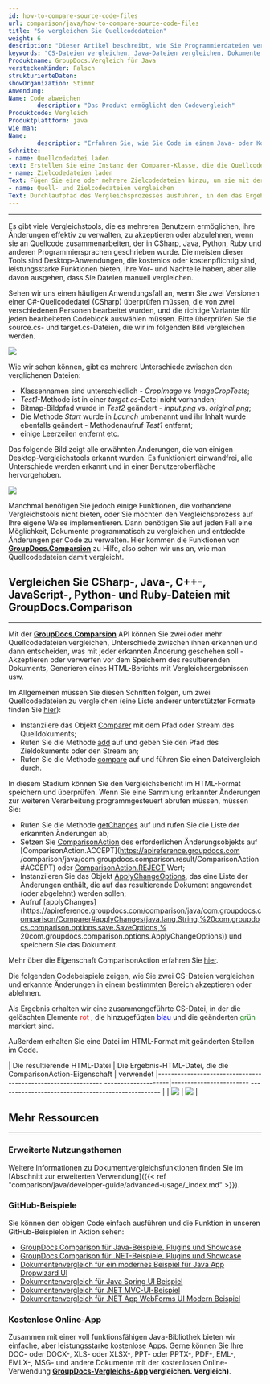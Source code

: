 ```yaml
---
id: how-to-compare-source-code-files
url: comparison/java/how-to-compare-source-code-files
title: "So vergleichen Sie Quellcodedateien"
weight: 6
description: "Dieser Artikel beschreibt, wie Sie Programmierdateien vergleichen und mit angewendeten oder verworfenen Änderungen zu einer Datei zusammenführen können. GroupDocs.Comparison for Java bietet die Möglichkeit, Unterschiede in Dateien wie CS, Java, Python, C ++, Ruby und anderen zu finden"
keywords: "CS-Dateien vergleichen, Java-Dateien vergleichen, Dokumente zusammenführen"
Produktname: GroupDocs.Vergleich für Java
versteckenKinder: Falsch
strukturierteDaten:
showOrganization: Stimmt
Anwendung:
Name: Code abweichen
        description: "Das Produkt ermöglicht den Codevergleich"
Produktcode: Vergleich
Produktplattform: java
wie man:
Name:
        description: "Erfahren Sie, wie Sie Code in einem Java- oder Kotlin-Projekt vergleichen"
Schritte:
- name: Quellcodedatei laden
text: Erstellen Sie eine Instanz der Comparer-Klasse, die die Quellcodedatei als Konstruktorparameter übergibt
- name: Zielcodedateien laden
Text: Fügen Sie eine oder mehrere Zielcodedateien hinzu, um sie mit der Quellcodedatei zu vergleichen
- name: Quell- und Zielcodedateien vergleichen
Text: Durchlaufpfad des Vergleichsprozesses ausführen, in dem das Ergebnis des Vergleichs gespeichert wird
---
```


***

Es gibt viele Vergleichstools, die es mehreren Benutzern ermöglichen, ihre Änderungen effektiv zu verwalten, zu akzeptieren oder abzulehnen, wenn sie an Quellcode zusammenarbeiten, der in CSharp, Java, Python, Ruby und anderen Programmiersprachen geschrieben wurde. Die meisten dieser Tools sind Desktop-Anwendungen, die kostenlos oder kostenpflichtig sind, leistungsstarke Funktionen bieten, ihre Vor- und Nachteile haben, aber alle davon ausgehen, dass Sie Dateien manuell vergleichen.

Sehen wir uns einen häufigen Anwendungsfall an, wenn Sie zwei Versionen einer C#-Quellcodedatei (CSharp) überprüfen müssen, die von zwei verschiedenen Personen bearbeitet wurden, und die richtige Variante für jeden bearbeiteten Codeblock auswählen müssen. Bitte überprüfen Sie die source.cs- und target.cs-Dateien, die wir im folgenden Bild vergleichen werden.

![](comparison/java/images/how-to-compare-source-code-files1.png)

Wie wir sehen können, gibt es mehrere Unterschiede zwischen den verglichenen Dateien:
* Klassennamen sind unterschiedlich - *CropImage* vs *ImageCropTests*;
* *Test1*-Methode ist in einer *target.cs*-Datei nicht vorhanden;
* Bitmap-Bildpfad wurde in *Test2* geändert - *input.png* vs. *original.png*;
* Die Methode *Start* wurde in *Launch* umbenannt und ihr Inhalt wurde ebenfalls geändert - Methodenaufruf *Test1* entfernt;
* einige Leerzeilen entfernt etc.

Das folgende Bild zeigt alle erwähnten Änderungen, die von einigen Desktop-Vergleichstools erkannt wurden. Es funktioniert einwandfrei, alle Unterschiede werden erkannt und in einer Benutzeroberfläche hervorgehoben.

![](comparison/java/images/how-to-compare-source-code-files2.png)

Manchmal benötigen Sie jedoch einige Funktionen, die vorhandene Vergleichstools nicht bieten, oder Sie möchten den Vergleichsprozess auf Ihre eigene Weise implementieren. Dann benötigen Sie auf jeden Fall eine Möglichkeit, Dokumente programmatisch zu vergleichen und entdeckte Änderungen per Code zu verwalten. Hier kommen die Funktionen von **[GroupDocs.Comparsion](https://products.groupdocs.com/comparison)** zu Hilfe, also sehen wir uns an, wie man Quellcodedateien damit vergleicht.

## Vergleichen Sie CSharp-, Java-, C++-, JavaScript-, Python- und Ruby-Dateien mit GroupDocs.Comparison
 

---

Mit der **[GroupDocs.Comparsion](https://products.groupdocs.com/comparison)** API können Sie zwei oder mehr Quellcodedateien vergleichen, Unterschiede zwischen ihnen erkennen und dann entscheiden, was mit jeder erkannten Änderung geschehen soll - Akzeptieren oder verwerfen vor dem Speichern des resultierenden Dokuments, Generieren eines HTML-Berichts mit Vergleichsergebnissen usw.

Im Allgemeinen müssen Sie diesen Schritten folgen, um zwei Quellcodedateien zu vergleichen (eine Liste anderer unterstützter Formate finden Sie [hier](https://wiki.lisbon.dynabic.com/display/comparison/Supported+File+Formats)):

* Instanziiere das Objekt [Comparer](https://apireference.groupdocs.com/comparison/java/com.groupdocs.comparison/Comparer) mit dem Pfad oder Stream des Quelldokuments;
* Rufen Sie die Methode [add](https://apireference.groupdocs.com/comparison/java/com.groupdocs.comparison/Comparer#add(java.lang.String)) auf und geben Sie den Pfad des Zieldokuments oder den Stream an;
* Rufen Sie die Methode [compare](https://apireference.groupdocs.com/comparison/java/com.groupdocs.comparison/Comparer#compare()) auf und führen Sie einen Dateivergleich durch.

In diesem Stadium können Sie den Vergleichsbericht im HTML-Format speichern und überprüfen. Wenn Sie eine Sammlung erkannter Änderungen zur weiteren Verarbeitung programmgesteuert abrufen müssen, müssen Sie:

* Rufen Sie die Methode [getChanges](https://apireference.groupdocs.com/comparison/java/com.groupdocs.comparison/Comparer#getChanges()) auf und rufen Sie die Liste der erkannten Änderungen ab;
* Setzen Sie [ComparisonAction](https://apireference.groupdocs.com/comparison/java/com.groupdocs.comparison.result/ComparisonAction) des erforderlichen Änderungsobjekts auf [ComparisonAction.ACCEPT](https://apireference.groupdocs.com /comparison/java/com.groupdocs.comparison.result/ComparisonAction#ACCEPT) oder [ComparisonAction.REJECT](https://apireference.groupdocs.com/comparison/java/com.groupdocs.comparison.result/ComparisonAction#REJECT) Wert;
* Instanziieren Sie das Objekt [ApplyChangeOptions](https://apireference.groupdocs.com/comparison/java/com.groupdocs.comparison.options/ApplyChangeOptions), das eine Liste der Änderungen enthält, die auf das resultierende Dokument angewendet (oder abgelehnt) werden sollen;
* Aufruf [applyChanges](https://apireference.groupdocs.com/comparison/java/com.groupdocs.comparison/Comparer#applyChanges(java.lang.String,%20com.groupdocs.comparison.options.save.SaveOptions,% 20com.groupdocs.comparison.options.ApplyChangeOptions)) und speichern Sie das Dokument.

Mehr über die Eigenschaft ComparisonAction erfahren Sie [hier](https://wiki.lisbon.dynabic.com/display/comparison/How+to+merge+source+code+files).

Die folgenden Codebeispiele zeigen, wie Sie zwei CS-Dateien vergleichen und erkannte Änderungen in einem bestimmten Bereich akzeptieren oder ablehnen.

<script src="https://gist.github.com/groupdocs-comparison-gists/a7fa2bad5b8034df93e8e68d3cba83fc.js"></script>

Als Ergebnis erhalten wir eine zusammengeführte CS-Datei, in der die gelöschten Elemente <font color="red">rot</font> , die hinzugefügten <font color="blue">blau</font> und die geänderten <font color="green">grün</font> markiert sind.

Außerdem erhalten Sie eine Datei im HTML-Format mit geänderten Stellen im Code.

| Die resultierende HTML-Datei | Die Ergebnis-HTML-Datei, die die ComparisonAction-Eigenschaft | verwendet
|------------------------------------------------------------- --------------------|------------------------ -------------------------------------------------- |
| ![](comparison/java/images/how-to-compare-source-code-files_result1.png) | ![](comparison/java/images/how-to-compare-source-code-files_result2.png) |

## Mehr Ressourcen

---

### Erweiterte Nutzungsthemen
Weitere Informationen zu Dokumentvergleichsfunktionen finden Sie im [Abschnitt zur erweiterten Verwendung]({{< ref "comparison/java/developer-guide/advanced-usage/_index.md" >}}).

### GitHub-Beispiele
Sie können den obigen Code einfach ausführen und die Funktion in unseren GitHub-Beispielen in Aktion sehen:

* [GroupDocs.Comparison für Java-Beispiele, Plugins und Showcase](https://github.com/groupdocs-comparison/GroupDocs.Comparison-for-Java)
* [GroupDocs.Comparison für .NET-Beispiele, Plugins und Showcase](https://github.com/groupdocs-comparison/GroupDocs.Comparison-for-.NET)
* [Dokumentenvergleich für ein modernes Beispiel für Java App Dropwizard UI](https://github.com/groupdocs-comparison/GroupDocs.Comparison-for-Java-Dropwizard)
* [Dokumentenvergleich für Java Spring UI Beispiel](https://github.com/groupdocs-comparison/GroupDocs.Comparison-for-Java-Spring)
* [Dokumentenvergleich für .NET MVC-UI-Beispiel](https://github.com/groupdocs-comparison/GroupDocs.Comparison-for-.NET-MVC)
* [Dokumentenvergleich für .NET App WebForms UI Modern Beispiel](https://github.com/groupdocs-comparison/GroupDocs.Comparison-for-.NET-WebForms)


### Kostenlose Online-App
Zusammen mit einer voll funktionsfähigen Java-Bibliothek bieten wir einfache, aber leistungsstarke kostenlose Apps.
Gerne können Sie Ihre DOC- oder DOCX-, XLS- oder XLSX-, PPT- oder PPTX-, PDF-, EML-, EMLX-, MSG- und andere Dokumente mit der kostenlosen Online-Verwendung **[GroupDocs-Vergleichs-App](https://products.groupdocs.app/) vergleichen. Vergleich)**.


